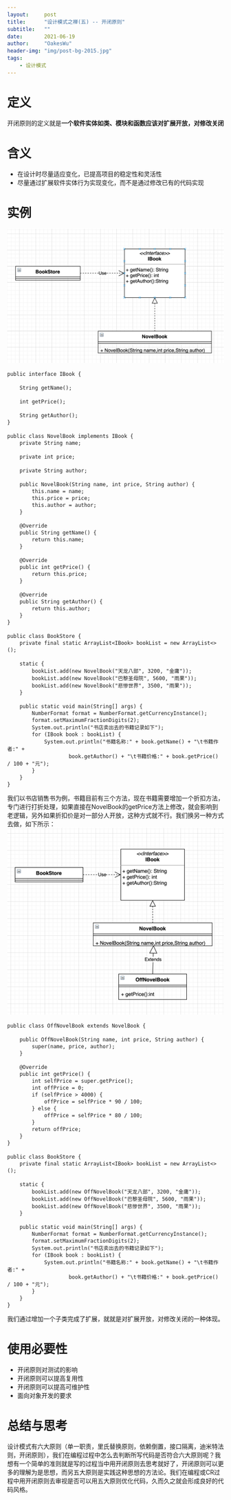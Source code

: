 ```yaml
---
layout:     post
title:      "设计模式之禅(五) -- 开闭原则"
subtitle:   ""
date:       2021-06-19
author:     "OakesWu"
header-img: "img/post-bg-2015.jpg"
tags:
    - 设计模式
---
```


# 定义
开闭原则的定义就是**一个软件实体如类、模块和函数应该对扩展开放，对修改关闭**

# 含义
- 在设计时尽量适应变化，已提高项目的稳定性和灵活性
- 尽量通过扩展软件实体行为实现变化，而不是通过修改已有的代码实现

# 实例
![](/img/doc/designPattern/12/12-1.png)
```
public interface IBook {

    String getName();

    int getPrice();

    String getAuthor();
}

public class NovelBook implements IBook {
    private String name;

    private int price;

    private String author;

    public NovelBook(String name, int price, String author) {
        this.name = name;
        this.price = price;
        this.author = author;
    }

    @Override
    public String getName() {
        return this.name;
    }

    @Override
    public int getPrice() {
        return this.price;
    }

    @Override
    public String getAuthor() {
        return this.author;
    }
}

public class BookStore {
    private final static ArrayList<IBook> bookList = new ArrayList<>();

    static {
        bookList.add(new NovelBook("天龙八部", 3200, "金庸"));
        bookList.add(new NovelBook("巴黎圣母院", 5600, "雨果"));
        bookList.add(new NovelBook("悲惨世界", 3500, "雨果"));
    }

    public static void main(String[] args) {
        NumberFormat format = NumberFormat.getCurrencyInstance();
        format.setMaximumFractionDigits(2);
        System.out.println("书店卖出去的书籍记录如下");
        for (IBook book : bookList) {
            System.out.println("书籍名称:" + book.getName() + "\t书籍作者:" +
                    book.getAuthor() + "\t书籍价格:" + book.getPrice() / 100 + "元");
        }
    }
}
```
我们以书店销售书为例，书籍目前有三个方法，现在书籍需要增加一个折扣方法，专门进行打折处理，如果直接在NovelBook的getPrice方法上修改，就会影响到老逻辑，另外如果折扣价是对一部分人开放，这种方式就不行。我们换另一种方式去做，如下所示：
![](/img/doc/designPattern/12/12-2.png)
```
public class OffNovelBook extends NovelBook {
    
    public OffNovelBook(String name, int price, String author) {
        super(name, price, author);
    }
    
    @Override
    public int getPrice() {
        int selfPrice = super.getPrice();
        int offPrice = 0;
        if (selfPrice > 4000) {
            offPrice = selfPrice * 90 / 100;
        } else {
            offPrice = selfPrice * 80 / 100;
        }
        return offPrice;
    }
}

public class BookStore {
    private final static ArrayList<IBook> bookList = new ArrayList<>();

    static {
        bookList.add(new OffNovelBook("天龙八部", 3200, "金庸"));
        bookList.add(new OffNovelBook("巴黎圣母院", 5600, "雨果"));
        bookList.add(new OffNovelBook("悲惨世界", 3500, "雨果"));
    }

    public static void main(String[] args) {
        NumberFormat format = NumberFormat.getCurrencyInstance();
        format.setMaximumFractionDigits(2);
        System.out.println("书店卖出去的书籍记录如下");
        for (IBook book : bookList) {
            System.out.println("书籍名称:" + book.getName() + "\t书籍作者:" +
                    book.getAuthor() + "\t书籍价格:" + book.getPrice() / 100 + "元");
        }
    }
}
```
我们通过增加一个子类完成了扩展，就就是对扩展开放，对修改关闭的一种体现。

# 使用必要性
- 开闭原则对测试的影响
- 开闭原则可以提高复用性
- 开闭原则可以提高可维护性
- 面向对象开发的要求

# 总结与思考
设计模式有六大原则（单一职责，里氏替换原则，依赖倒置，接口隔离，迪米特法则，开闭原则），我们在编程过程中怎么去判断所写代码是否符合六大原则呢？我想有一个简单的准则就是写的过程当中用开闭原则去思考就好了，开闭原则可以更多的理解为是思想，而另五大原则是实践这种思想的方法论。我们在编程或CR过程中用开闭原则去审视是否可以用五大原则优化代码，久而久之就会形成良好的代码风格。